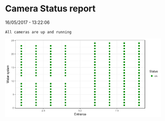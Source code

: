 Camera Status report
================
16/05/2017 - 13:22:06

    All cameras are up and running

![](camreport_files/figure-markdown_github/unnamed-chunk-2-1.png)
